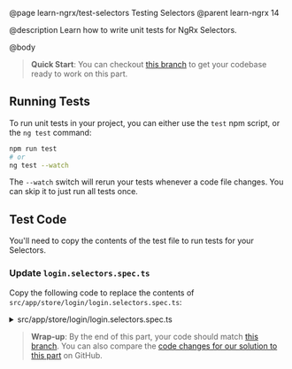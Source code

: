 @page learn-ngrx/test-selectors Testing Selectors
@parent learn-ngrx 14

@description Learn how to write unit tests for NgRx Selectors.

@body

> **Quick Start**: You can checkout [this branch](https://github.com/bitovi/angular-ngrx-chat/tree/create-selectors) to get your codebase ready to work on this part.


## Running Tests

To run unit tests in your project, you can either use the `test` npm script, or the `ng test` command:

```bash
npm run test
# or
ng test --watch
```

The `--watch` switch will rerun your tests whenever a code file changes. You can skip it to just run all tests once.


## Test Code

You'll need to copy the contents of the test file to run tests for your Selectors.

### Update `login.selectors.spec.ts` 

Copy the following code to replace the contents of `src/app/store/login/login.selectors.spec.ts`:

<details>
<summary>src/app/store/login/login.selectors.spec.ts</summary>
@sourceref ./login.selectors.spec.ts
</details>


> **Wrap-up**: By the end of this part, your code should match [this branch](https://github.com/bitovi/angular-ngrx-chat/tree/test-selectors). You can also compare the [code changes for our solution to this part](https://github.com/bitovi/angular-ngrx-chat/compare/create-selectors...test-selectors) on GitHub.
